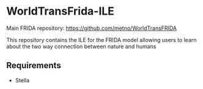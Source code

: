 # WorldTransFrida-ILE

Main FRIDA repository: https://github.com/metno/WorldTransFRIDA

This repository contains the ILE for the FRIDA model allowing users to learn about the two way connection between nature and humans

## Requirements
- Stella